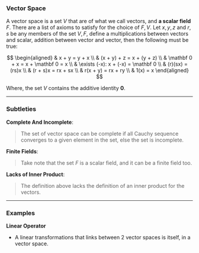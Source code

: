 ### **Vector Space**

A vector space is a set $V$ that are of what we call vectors, and **a scalar field** $F$. There are a list of axioms to satisfy for the choice of $F, V$. Let $x,y,z$ and $r, s$ be any members of the set $V, F$, define a multiplications between vectors and scalar, addition between vector and vector, then the following must be true: 

$$
\begin{aligned}
    & x + y = y + x
    \\
    & (x + y) + z = x + (y + z)
    \\
    & \mathbf 0 + x = x + \mathbf 0 = x
    \\
    & \exists (-x): x + (-x) = \mathbf 0
    \\
    & (r)(sx) = (rs)x
    \\
    & (r + s)x = rx + sx
    \\
    & r(x + y) = rx + ry
    \\
    & 1(x) = x
\end{aligned}
$$

Where, the set $V$ contains the additive identity $\mathbf 0$. 

---
### **Subtleties**

**Complete And Incomplete**: 

> The set of vector space can be complete if all Cauchy sequence converges to a given element in the set, else the set is incomplete. 

**Finite Fields**:

> Take note that the set $F$ is a scalar field, and it can be a finite field too. 

**Lacks of Inner Product**:
> The definition above lacks the definition of an inner product for the vectors. 


---
### **Examples**

**Linear Operator**
* A linear transformations that links between 2 vector spaces is itself, in a vector space. 
